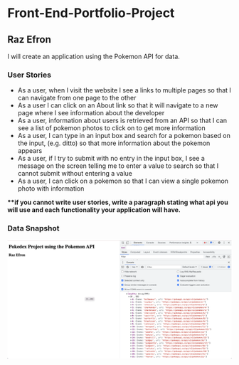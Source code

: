 # Front-End-Portfolio-Project

## Raz Efron

I will create an application using the Pokemon API for data.

### User Stories

- As a user, when I visit the website I see a links to multiple pages so that I can navigate from one page to the other
- As a user I can click on an About link so that it will navigate to a new page where I see information about the developer
- As a user, information about users is retrieved from an API so that I can see a list of pokemon photos to click on to get more information
- As a user, I can type in an input box and search for a pokemon based on the input, (e.g. ditto) so that more information about the pokemon appears
- As a user, if I try to submit with no entry in the input box, I see a message on the screen telling me to enter a value to search so that I cannot submit without entering a value
- As a user, I can click on a pokemon so that I can view a single pokemon photo with information

**\*\*if you cannot write user stories, write a paragraph stating what api you will use and each functionality your application will have.**

### Data Snapshot

![API Data Screenshot](./assets/api-data.png)
